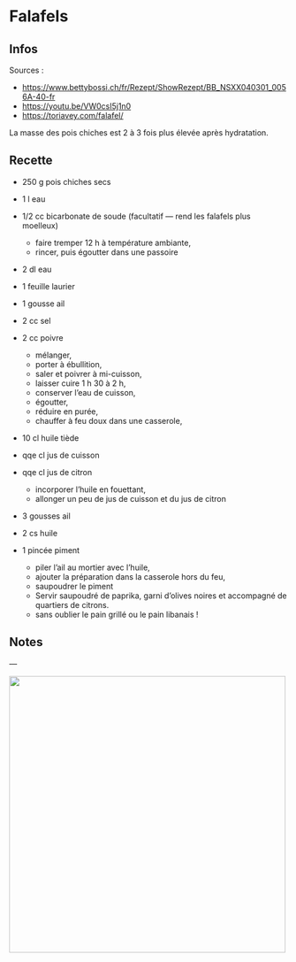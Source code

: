 # Falafels

## Infos

Sources :

-   https://www.bettybossi.ch/fr/Rezept/ShowRezept/BB_NSXX040301_0056A-40-fr
-   https://youtu.be/VW0csI5j1n0
-   https://toriavey.com/falafel/


La masse des pois chiches est 2 à 3 fois plus élevée après hydratation.

## Recette


- 250 g           pois chiches secs
-   1 l           eau
- 1/2 cc          bicarbonate de soude (facultatif — rend les falafels plus moelleux)

    + faire tremper 12 h à température ambiante,
    + rincer, puis égoutter dans une passoire

-   2 dl          eau
-   1 feuille     laurier
-   1 gousse      ail
-   2 cc          sel
-   2 cc          poivre

    + mélanger,
    + porter à ébullition,
    + saler et poivrer à mi-cuisson,
    + laisser cuire 1 h 30 à 2 h,
    + conserver l’eau de cuisson,
    + égoutter,
    + réduire en purée,
    + chauffer à feu doux dans une casserole,

-  10 cl          huile tiède
- qqe cl          jus de cuisson
- qqe cl          jus de citron

    + incorporer l’huile en fouettant,
    + allonger un peu de jus de cuisson et du jus de citron

-   3 gousses     ail
-   2 cs          huile
-   1 pincée      piment

    + piler l’ail au mortier avec l’huile,
    + ajouter la préparation dans la casserole hors du feu,
    + saupoudrer le piment
    + Servir saupoudré de paprika, garni d’olives noires et accompagné de quartiers de citrons.
    + sans oublier le pain grillé ou le pain libanais !

## Notes

—

<img style="width:500px" src="./images/pois-chiches.jpg" />
